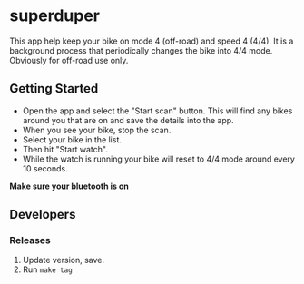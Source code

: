 # superduper

This app help keep your bike on mode 4 (off-road) and speed 4 (4/4). It is a background process that periodically changes the bike into 4/4 mode. Obviously for off-road use only.

## Getting Started

- Open the app and select the "Start scan" button. This will find any bikes around you that are on and save the details into the app. 
- When you see your bike, stop the scan. 
- Select your bike in the list. 
- Then hit "Start watch". 
- While the watch is running your bike will reset to 4/4 mode around every 10 seconds.

**Make sure your bluetooth is on**

## Developers
### Releases
1. Update version, save.
2. Run `make tag`
